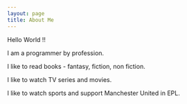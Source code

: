 ```yaml
---
layout: page
title: About Me
---
```


Hello World !!

I am a programmer by profession.

I like to read books - fantasy, fiction, non fiction.

I like to watch TV series and movies.

I like to watch sports and support Manchester United in EPL.
